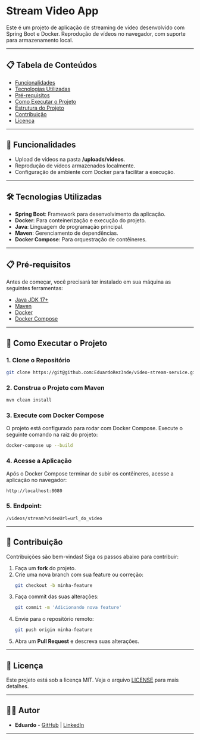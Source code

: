 
# Stream Video App

Este é um projeto de aplicação de streaming de vídeo desenvolvido com Spring Boot e Docker. Reprodução de vídeos no navegador, com suporte para armazenamento local.

---

## 📋 **Tabela de Conteúdos**
- [Funcionalidades](#-funcionalidades)
- [Tecnologias Utilizadas](#-tecnologias-utilizadas)
- [Pré-requisitos](#-pré-requisitos)
- [Como Executar o Projeto](#-como-executar-o-projeto)
- [Estrutura do Projeto](#-estrutura-do-projeto)
- [Contribuição](#-contribuição)
- [Licença](#-licença)

---

## 🚀 **Funcionalidades**
- Upload de vídeos na pasta **/uploads/videos**.
- Reprodução de vídeos armazenados localmente.
- Configuração de ambiente com Docker para facilitar a execução.

---

## 🛠️ **Tecnologias Utilizadas**
- **Spring Boot**: Framework para desenvolvimento da aplicação.
- **Docker**: Para conteinerização e execução do projeto.
- **Java**: Linguagem de programação principal.
- **Maven**: Gerenciamento de dependências.
- **Docker Compose**: Para orquestração de contêineres.

---

## 📋 **Pré-requisitos**
Antes de começar, você precisará ter instalado em sua máquina as seguintes ferramentas:
- [Java JDK 17+](https://www.oracle.com/java/technologies/javase-jdk17-downloads.html)
- [Maven](https://maven.apache.org/download.cgi)
- [Docker](https://docs.docker.com/get-docker/)
- [Docker Compose](https://docs.docker.com/compose/install/)

---

## 🚀 **Como Executar o Projeto**

### **1. Clone o Repositório**
```bash
git clone https://git@github.com:EduardoRez3nde/video-stream-service.git
```

### **2. Construa o Projeto com Maven**
```bash
mvn clean install
```

### **3. Execute com Docker Compose**
O projeto está configurado para rodar com Docker Compose. Execute o seguinte comando na raiz do projeto:
```bash
docker-compose up --build
```

### **4. Acesse a Aplicação**
Após o Docker Compose terminar de subir os contêineres, acesse a aplicação no navegador:
```
http://localhost:8080
```
### **5. Endpoint:**
```
/videos/stream?videoUrl=url_do_video
```
---

## 🤝 **Contribuição**
Contribuições são bem-vindas! Siga os passos abaixo para contribuir:

1. Faça um **fork** do projeto.
2. Crie uma nova branch com sua feature ou correção:
   ```bash
   git checkout -b minha-feature
   ```
3. Faça commit das suas alterações:
   ```bash
   git commit -m 'Adicionando nova feature'
   ```
4. Envie para o repositório remoto:
   ```bash
   git push origin minha-feature
   ```
5. Abra um **Pull Request** e descreva suas alterações.

---

## 📄 **Licença**
Este projeto está sob a licença MIT. Veja o arquivo [LICENSE](LICENSE) para mais detalhes.

---

## 👨‍💻 **Autor**
- **Eduardo** - [GitHub](https://github.com/EduardoRez3nde) | [LinkedIn](https://www.linkedin.com/in/eduardo-rezende-911980265/)

---

